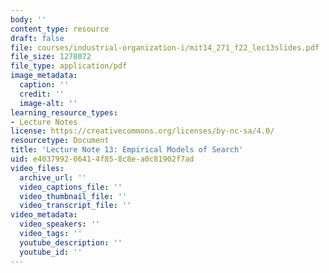 ```yaml
---
body: ''
content_type: resource
draft: false
file: courses/industrial-organization-i/mit14_271_f22_lec13slides.pdf
file_size: 1278072
file_type: application/pdf
image_metadata:
  caption: ''
  credit: ''
  image-alt: ''
learning_resource_types:
- Lecture Notes
license: https://creativecommons.org/licenses/by-nc-sa/4.0/
resourcetype: Document
title: 'Lecture Note 13: Empirical Models of Search'
uid: e4037992-0641-4f85-8c8e-a0c81902f7ad
video_files:
  archive_url: ''
  video_captions_file: ''
  video_thumbnail_file: ''
  video_transcript_file: ''
video_metadata:
  video_speakers: ''
  video_tags: ''
  youtube_description: ''
  youtube_id: ''
---
```

